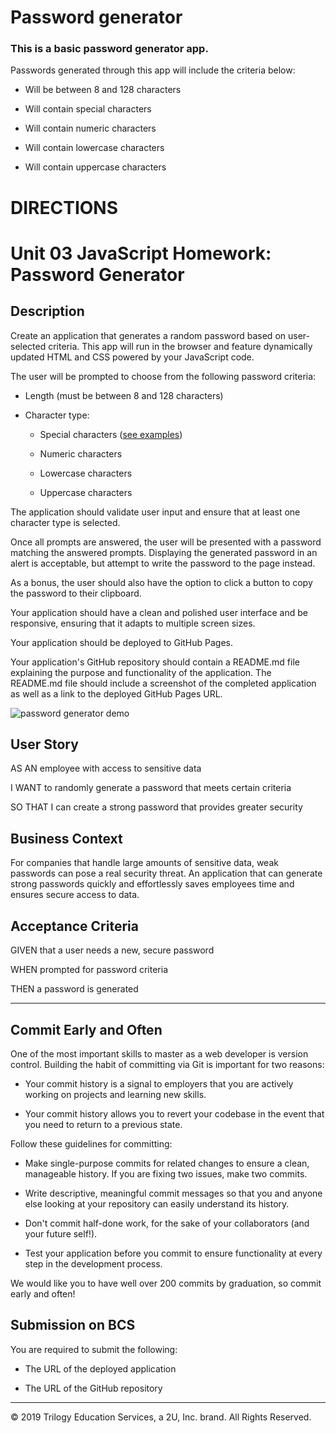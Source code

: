 # Password generator

### This is a basic password generator app.

Passwords generated through this app will include the criteria below:

- Will be between 8 and 128 characters

- Will contain special characters

- Will contain numeric characters

- Will contain lowercase characters

- Will contain uppercase characters


# DIRECTIONS

# Unit 03 JavaScript Homework: Password Generator

## Description

Create an application that generates a random password based on user-selected criteria. This app will run in the browser and feature dynamically updated HTML and CSS powered by your JavaScript code.

The user will be prompted to choose from the following password criteria:

* Length (must be between 8 and 128 characters)

* Character type:

  * Special characters ([see examples](https://www.owasp.org/index.php/Password_special_characters))

  * Numeric characters

  * Lowercase characters

  * Uppercase characters

The application should validate user input and ensure that at least one character type is selected.

Once all prompts are answered, the user will be presented with a password matching the answered prompts. Displaying the generated password in an alert is acceptable, but attempt to write the password to the page instead.

As a bonus, the user should also have the option to click a button to copy the password to their clipboard.

Your application should have a clean and polished user interface and be responsive, ensuring that it adapts to multiple screen sizes.

Your application should be deployed to GitHub Pages.

Your application's GitHub repository should contain a README.md file explaining the purpose and functionality of the application. The README.md file should include a screenshot of the completed application as well as a link to the deployed GitHub Pages URL.

![password generator demo](./Assets/03-JavaScript-homework-demo.png)

## User Story

AS AN employee with access to sensitive data

I WANT to randomly generate a password that meets certain criteria

SO THAT I can create a strong password that provides greater security

## Business Context

For companies that handle large amounts of sensitive data, weak passwords can pose a real security threat. An application that can generate strong passwords quickly and effortlessly saves employees time and ensures secure access to data.

## Acceptance Criteria

GIVEN that a user needs a new, secure password

WHEN prompted for password criteria

THEN a password is generated

- - -

## Commit Early and Often

One of the most important skills to master as a web developer is version control. Building the habit of committing via Git is important for two reasons:

* Your commit history is a signal to employers that you are actively working on projects and learning new skills.

* Your commit history allows you to revert your codebase in the event that you need to return to a previous state.

Follow these guidelines for committing:

* Make single-purpose commits for related changes to ensure a clean, manageable history. If you are fixing two issues, make two commits.

* Write descriptive, meaningful commit messages so that you and anyone else looking at your repository can easily understand its history.

* Don't commit half-done work, for the sake of your collaborators (and your future self!).

* Test your application before you commit to ensure functionality at every step in the development process.

We would like you to have well over 200 commits by graduation, so commit early and often!

## Submission on BCS

You are required to submit the following:

* The URL of the deployed application

* The URL of the GitHub repository

- - -
© 2019 Trilogy Education Services, a 2U, Inc. brand. All Rights Reserved.
